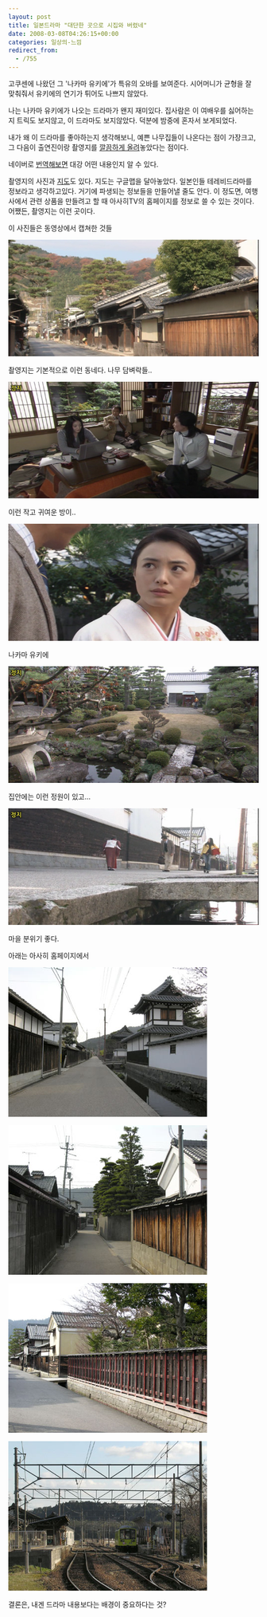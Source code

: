 ```yaml
---
layout: post
title: 일본드라마 "대단한 곳으로 시집와 버렸네"
date: 2008-03-08T04:26:15+00:00
categories: 일상의-느낌
redirect_from:
  - /755
---
```


고쿠센에 나왔던 그 '나카마 유키에'가 특유의 오바를 보여준다. 시어머니가 균형을 잘 맞춰줘서 유키에의 연기가 튀어도 나쁘지 않았다.

나는 나카마 유키에가 나오는 드라마가 왠지 재미있다. 집사람은 이 여배우를 싫어하는지 트릭도 보지않고, 이 드라마도 보지않았다. 덕분에 밤중에 혼자서 보게되었다.

 

내가 왜 이 드라마를 좋아하는지 생각해보니, 예쁜 나무집들이 나온다는 점이 가장크고, 그 다음이 출연진이랑 촬영지를 <a href="http://loca.ash.jp/info/2007/d200701_erayome.htm" target="_blank">깔끔하게 올려</a>놓았다는 점이다.

네이버로 <a href="http://j2k.naver.com/j2k_frame.php/korean/loca.ash.jp/info/2007/d200701_erayome.htm" target="_blank">번역해보면</a> 대강 어떤 내용인지 알 수 있다.

촬영지의 사진과 <a href="http://loca.ash.jp/cgi/googlemap.cgi?nw=12655000&amp;ew=49025000" target="_blank">지도</a>도 있다. 지도는 구글맵을 달아놓았다. 일본인들 테레비드라마를 정보라고 생각하고있다. 거기에 파생되는 정보들을 만들어낼 줄도 안다. 이 정도면, 여행사에서 관련 상품을 만들려고 할 때 아사히TV의 홈페이지를 정보로 쓸 수 있는 것이다. 어쨌든, 촬영지는 이런 곳이다.

이 사진들은 동영상에서 캡쳐한 것들

 

![ ](/assets/media/uploads_2008_03_エラいところに嫁いでしまった！-第01話.avi-1.png)

촬영지는 기본적으로 이런 동네다. 나무 담벼락들..

 

 

![ ](/assets/media/uploads_2008_03_エラいところに嫁いでしまった！-第01話.avi-6.png)

이런 작고 귀여운 방이..

 

 

![ ](/assets/media/uploads_2008_03_エラいところに嫁いでしまった！-第01話.avi-4.png)

나카마 유키에

 

![ ](/assets/media/uploads_2008_03_エラいところに嫁いでしまった！-第01話.avi-3.png)

집안에는 이런 정원이 있고...

 

 

![ ](/assets/media/uploads_2008_03_エラいところに嫁いでしまった！-第01話.avi-2.png)

마을 분위기 좋다.

 

 

아래는 아사히 홈페이지에서

![ ](/assets/media/uploads_1_hk1.jpg)

![ ](/assets/media/uploads_1_jk3.jpg)

![ ](/assets/media/uploads_1_jk2.jpg)

![ ](/assets/media/uploads_1_jk1.jpg)

 

결론은, 내겐 드라마 내용보다는 배경이 중요하다는 것?
<div id=comments>
</div>
